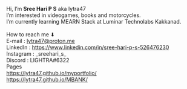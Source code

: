 Hi, I’m <strong>Sree Hari P S</strong> aka lytra47 <br />
I’m interested in videogames, books and motorcycles. <br />
I’m currently learning MEARN Stack at Luminar Technolabs Kakkanad. <br />
<br />
How to reach me ⬇ <br />
E-mail : lytra47@proton.me <br />
LinkedIn : https://www.linkedin.com/in/sree-hari-p-s-526476230 <br />
Instagram : \_sreehari_s\_ <br />
Discord : LIGHTRA#6322 <br />
Pages <br />
https://lytra47.github.io/myportfolio/ <br/>
https://lytra47.github.io/MBANK/
